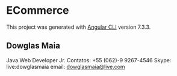 # ECommerce

This project was generated with [Angular CLI](https://github.com/angular/angular-cli) version 7.3.3.

## Dowglas Maia

Java Web Developer Jr. Contatos: +55 (062)-9 9267-4546 Skype: live:dowglasmaia email: dowglasmaia@live.com
